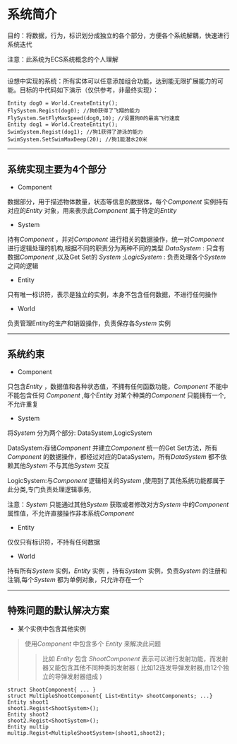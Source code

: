 # 系统简介 #

目的：将数据，行为，标识划分成独立的各个部分，方便各个系统解耦，快速进行系统迭代

注意：此系统为ECS系统概念的个人理解

---
设想中实现的系统：所有实体可以任意添加组合功能，达到能无限扩展能力的可能。目标的中代码如下演示（仅供参考，非最终实现）：

    Entity dog0 = World.CreateEntity();
    FlySystem.Regist(dog0); //狗0获得了飞翔的能力
    FlySystem.SetFlyMaxSpeed(dog0,10); //设置狗0的最高飞行速度
    Entity dog1 = World.CreateEntity();
    SwimSystem.Regist(dog1); //狗1获得了游泳的能力
    SwimSystem.SetSwimMaxDeep(20); //狗1能潜水20米

---
系统实现主要为4个部分
---

- Component

数据部分，用于描述物体数量，状态等信息的数据体，每个*Component* 实例持有对应的*Entity* 对象，用来表示此*Component* 属于特定的*Entity* 

- System

持有*Component* ，并对*Component* 进行相关的数据操作，统一对*Component* 进行逻辑处理的机构,根据不同的职责分为两种不同的类型 *DataSystem* : 只含有数据*Component* ,以及Get Set的 *System* ;*LogicSystem* : 负责处理各个*System* 之间的逻辑 

- Entity

只有唯一标识符，表示是独立的实例，本身不包含任何数据，不进行任何操作

- World

负责管理Entity的生产和销毁操作，负责保存各*System* 实例

---
**系统约束**
---
- Component

只包含*Entity* ，数据值和各种状态值，不拥有任何函数功能，*Component* 不能中不能包含任何 *Component* ,每个*Entity* 对某个种类的*Component* 只能拥有一个,不允许重复

- System

将*System* 分为两个部分: DataSystem,LogicSystem

DataSystem:存储*Component* 并建立*Component* 统一的Get Set方法，所有*Component* 的数据操作，都经过对应的DataSystem，所有*DataSystem* 都不依赖其他*System* 不与其他*System* 交互

LogicSystem:与*Component* 逻辑相关的*System* ,使用到了其他系统功能都属于此分类,专门负责处理逻辑事务,

注意：*System* 只能通过其他*System* 获取或者修改对方*System* 中的*Component* 属性值，不允许直接操作非本系统*Component* 

- Entity

仅仅只有标识符，不持有任何数据

- World

持有所有*System* 实例，*Entity* 实例 ，持有*System* 实例，负责*System* 的注册和注销,每个*System* 都为单例对象，只允许存在一个

---

**特殊问题的默认解决方案**
---
- 某个实例中包含其他实例

> 使用*Component* 中包含多个 *Entity* 来解决此问题
>>比如 *Entity* 包含 *ShootComponent* 表示可以进行发射功能，而发射器又能包含其他不同种类的发射器 ( 比如12连发导弹发射器,由12个独立的导弹发射器组成 ) 
>>>

    
    struct ShootComponent{ ... }
    struct MultipleShootComponent{ List<Entity> shootComponents; ...}
    Entity shoot1
    shoot1.Regist<ShootSystem>();
    Entity shoot2
    shoot2.Regist<ShootSystem>();
    Entity multip
    multip.Regist<MultipleShootSystem>(shoot1,shoot2);


